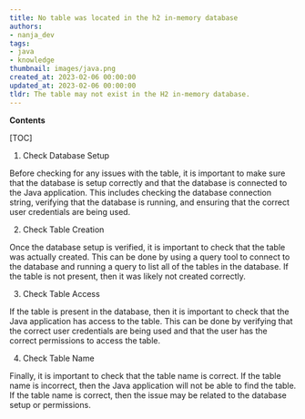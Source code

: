 ```yaml
---
title: No table was located in the h2 in-memory database
authors:
- nanja_dev
tags:
- java
- knowledge
thumbnail: images/java.png
created_at: 2023-02-06 00:00:00
updated_at: 2023-02-06 00:00:00
tldr: The table may not exist in the H2 in-memory database.
---
```


**Contents**

[TOC]

1. Check Database Setup

Before checking for any issues with the table, it is important to make sure that the database is setup correctly and that the database is connected to the Java application. This includes checking the database connection string, verifying that the database is running, and ensuring that the correct user credentials are being used.

2. Check Table Creation

Once the database setup is verified, it is important to check that the table was actually created. This can be done by using a query tool to connect to the database and running a query to list all of the tables in the database. If the table is not present, then it was likely not created correctly.

3. Check Table Access

If the table is present in the database, then it is important to check that the Java application has access to the table. This can be done by verifying that the correct user credentials are being used and that the user has the correct permissions to access the table.

4. Check Table Name

Finally, it is important to check that the table name is correct. If the table name is incorrect, then the Java application will not be able to find the table. If the table name is correct, then the issue may be related to the database setup or permissions.

